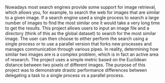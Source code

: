 Nowadays most search engines provide some support for image retrieval, which allows you, for example, to search the web for images that are similar to a given image. If a search engine used a single process to search a large number of images to find the most similar one it would take a very long time to get the results. 
This project allows users to input an image file and a directory (think of this as the global dataset) to search for the most similar image. The user can then choose to either perform the search using a single process or to use a parallel version that forks new processes and manages communication through various pipes. In reality, determining how similar two images are is a complex problem, which is in fact an active area of research. The project uses a simple metric based on the Euclidean distance between two pixels of different images. The purpose of this project was to demonstrate drastic performance differences between delegating a task to a single process vs a parallel process.
